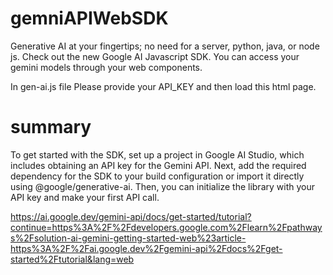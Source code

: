 # gemniAPIWebSDK



Generative AI at your fingertips; no need for a server, python, java, or node js. Check out the new Google AI Javascript SDK. You can access your gemini models through your web components. 

In gen-ai.js file Please provide your API_KEY and then load this html page.

# summary
To get started with the SDK, set up a project in Google AI Studio, which includes obtaining an API key for the Gemini API. Next, add the required dependency for the SDK to your build configuration or import it directly using @google/generative-ai. Then, you can initialize the library with your API key and make your first API call.


https://ai.google.dev/gemini-api/docs/get-started/tutorial?continue=https%3A%2F%2Fdevelopers.google.com%2Flearn%2Fpathways%2Fsolution-ai-gemini-getting-started-web%23article-https%3A%2F%2Fai.google.dev%2Fgemini-api%2Fdocs%2Fget-started%2Ftutorial&lang=web 

